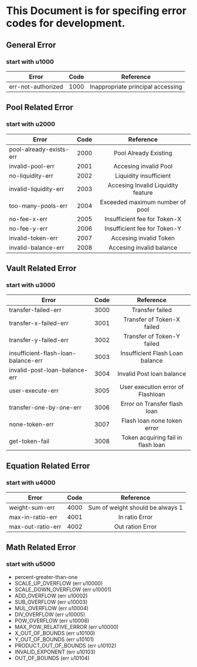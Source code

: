 # This Document is for specifing error codes for development.

## General Error
 ### start with u1000

 | Error        | Code         | Reference  |
| ------------- |:-------------:| :-----:|
| err-not-authorized    | 1000 | Inappropriate principal accessing  |

## Pool Related Error
 ### start with u2000
 | Error        | Code         | Reference  |
| ------------- |:-------------:| :-----:|
| pool-already-exists-err    | 2000 | Pool Already Existing |
| invalid-pool-err     | 2001      |  Accesing invalid Pool  |
| no-liquidity-err | 2002      |   Liquidity insufficient |
| invalid-liquidity-err | 2003      |  Accesing Invalid Liquidity feature |
| too-many-pools-err | 2004      |  Exceeded maximum number of pool |
| no-fee-x-err | 2005      |   Insufficient fee for Token-X  |
| no-fee-y-err | 2006      |   Insufficient fee for Token-Y |
| invalid-token-err | 2007      |  Accesing invalid Token |
| invalid-balance-err | 2008      |  Accesing invalid balance |

   
## Vault Related Error 
 ### start with u3000
 
 | Error        | Code         | Reference  |
| ------------- |:-------------:| :-----:|
| transfer-failed-err    | 3000 | Transfer failed  |
| transfer-x-failed-err     | 3001      |  Transfer of Token-X failed  |
| transfer-y-failed-err | 3002      |   Transfer of Token-Y failed |
| insufficient-flash-loan-balance-err  | 3003      |  Insufficient Flash Loan balance |
| invalid-post-loan-balance-err  | 3004      |  Invalid Post loan balance |
| user-execute-err | 3005      |   User execution error of Flashloan  |
| transfer-one-by-one-err | 3006      |   Error on Transfer flash loan |
| none-token-err  | 3007      |  Flash loan none token error |
| get-token-fail | 3008      |  Token acquiring fail in flash loan |

 

## Equation Related Error 
 ### start with u4000
  | Error        | Code         | Reference  |
| ------------- |:-------------:| :-----:|
| weight-sum-err    | 4000 | Sum of weight should be always 1  |
| max-in-ratio-err    | 4001 | In ratio Error  |
| max-out-ratio-err    | 4002 | Out ration Error |


## Math Related Error
### start with u5000
- percent-greater-than-one
- SCALE_UP_OVERFLOW (err u10000)
- SCALE_DOWN_OVERFLOW (err u10001)
- ADD_OVERFLOW (err u10002)
- SUB_OVERFLOW (err u10003)
- MUL_OVERFLOW (err u10004)
- DIV_OVERFLOW (err u10005)
- POW_OVERFLOW (err u10006)
- MAX_POW_RELATIVE_ERROR (err u10000)
- X_OUT_OF_BOUNDS (err u10100)
- Y_OUT_OF_BOUNDS (err u10101)
- PRODUCT_OUT_OF_BOUNDS (err u10102)
- INVALID_EXPONENT (err u10103)
- OUT_OF_BOUNDS (err u10104)
